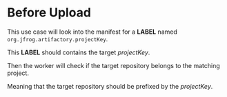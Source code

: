 # Before Upload

This use case will look into the manifest for a **LABEL** named `org.jfrog.artifactory.projectKey`.

This **LABEL** should contains the target _projectKey_.

Then the worker will check if the target repository belongs to the matching project.

Meaning that the target repository should be prefixed by the _projectKey_.
